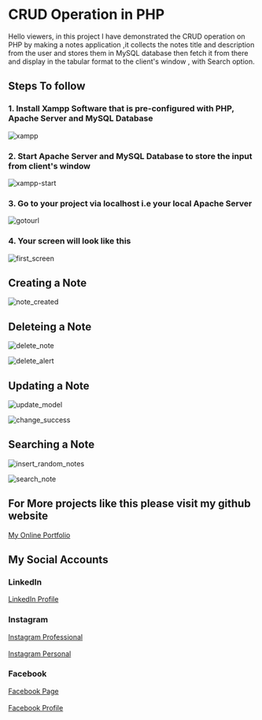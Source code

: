 # CRUD Operation in PHP

Hello viewers, in this project I have demonstrated the CRUD operation on PHP by making a notes application ,it collects the notes title and description from the user and stores them in MySQL database then fetch it from there and display in the tabular format to the client's window , with Search option.

## Steps To follow 

### 1. Install Xampp Software that is pre-configured with PHP, Apache Server and MySQL Database

![xampp](images/xampp.png)

### 2. Start Apache Server and MySQL Database to store the input from client's window

![xampp-start](images/xampp_start.png)

### 3. Go to your project via localhost i.e your local Apache Server

![gotourl](images/gotourl.png)

### 4. Your screen will look like this 

![first_screen](images/first_screen.png)

## Creating a Note 

![note_created](images/note_created.png)

## Deleteing a Note

![delete_note](images/delete_note.png)

![delete_alert](images/delete_alert.png)

## Updating a Note

![update_model](images/update_modal.png)

![change_success](images/change_success.png)

## Searching a Note

![insert_random_notes](images/insert_random_notes.png)

![search_note](images/search_note.png)


## For More projects like this please visit my github website

<a href = 'https://imyogeshgaur.github.io' target="_yogesh"> My Online Portfolio </a>

## My Social Accounts

### LinkedIn 

<a href='https://linkedin.com/in/imyogeshgaur' target="_yogesh"> LinkedIn Profile</a>

### Instagram 

<a href='https://instagram.com/imatechgeek' target="_yogesh"> Instagram Professional </a>
<br> <br>
<a href='https://instagram.com/imyogeshgaur' target="_yogesh"> Instagram Personal </a>

### Facebook 

<a href='https://www.facebook.com/Just-for-skill-development-114448226946175'>Facebook Page</a>
<br> <br>
<a href='https://www.facebook.com/profile.php?id=100022189704235' target="_yogesh"> Facebook Profile </a>
